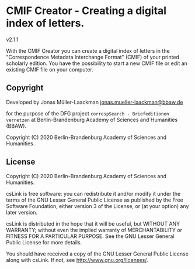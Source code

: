 # CMIF Creator - Creating a digital index of letters.
v2.1.1

With the CMIF Creator you can create a digital index of letters in the "Correspondence Metadata Interchange Format" (CMIF) of your printed scholarly edition. You have the possibility to start a new CMIF file or edit an existing CMIF file on your computer.

## Copyright
Developed by
Jonas Müller-Laackman
jonas.mueller-laackman@bbaw.de

for the purpose of the DFG project
`correspSearch - Briefeditionen vernetzen`
at Berlin-Brandenburg Academy of Sciences and Humanities (BBAW).

Copyright (C) 2020 Berlin-Brandenburg Academy of Sciences and Humanities.

## License

Copyright (C) 2020 Berlin-Brandenburg Academy of Sciences and Humanities.

csLink is free software: you can redistribute it and/or modify
it under the terms of the GNU Lesser General Public License as published by
the Free Software Foundation, either version 3 of the License, or
(at your option) any later version.

csLink is distributed in the hope that it will be useful,
but WITHOUT ANY WARRANTY; without even the implied warranty of
MERCHANTABILITY or FITNESS FOR A PARTICULAR PURPOSE.  See the
GNU Lesser General Public License for more details.

You should have received a copy of the GNU Lesser General Public License
along with csLink.  If not, see <http://www.gnu.org/licenses/>.
